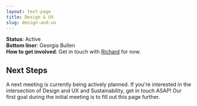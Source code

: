 ```yaml
---
layout: text-page
title: Design & UX
slug: design-and-ux
---
```


**Status**: Active<br>
**Bottom liner**: Georgia Bullen<br>
**How to get involved**: Get in touch with [Richard](mailto:richard@maintainer.io) for now.

## Next Steps

A next meeting is currently being actively planned. If you're interested in the intersection of Design and UX and Sustainability, get in touch ASAP! Our first goal during the initial meeting is to fill out this page further.
